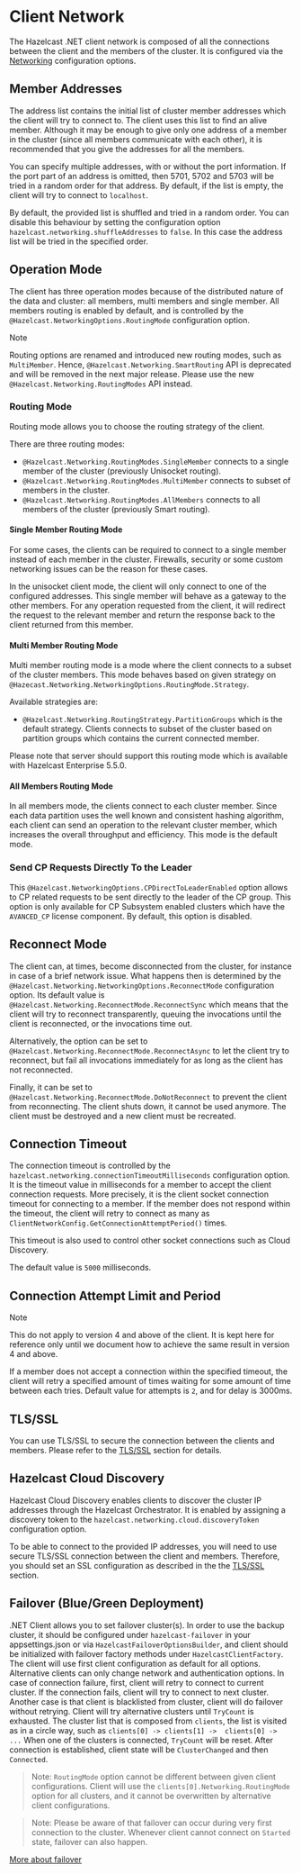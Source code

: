 # Client Network

The Hazelcast .NET client network is composed of all the connections between the client and the members of the cluster. It is configured via the [Networking](configuration/options.md#networking) configuration options.

## Member Addresses

The address list contains the initial list of cluster member addresses which the client will try to connect to. The client uses this
list to find an alive member. Although it may be enough to give only one address of a member in the cluster
(since all members communicate with each other), it is recommended that you give the addresses for all the members.

You can specify multiple addresses, with or without the port information. If the port part of an address is omitted, then 5701, 5702 and 5703 will be tried in a random order for that address. By default, if the list is empty, the client will try to connect to `localhost`.

By default, the provided list is shuffled and tried in a random order. You can disable this behaviour by setting the configuration option `hazelcast.networking.shuffleAddresses` to `false`. In this case the address list will be tried in the specified order. 

## Operation Mode
The client has three operation modes because of the distributed nature of the data and cluster: all members, multi members and single member. All members routing is enabled by default, and is controlled by the `@Hazelcast.NetworkingOptions.RoutingMode` configuration option.

> [!NOTE]
> Routing options are renamed and introduced new routing modes, such as `MultiMember`. Hence, `@Hazelcast.Networking.SmartRouting` API is deprecated and will be removed in the next major release. Please use the new `@Hazelcast.Networking.RoutingModes` API instead.


### Routing Mode

Routing mode allows you to choose the routing strategy of the client. 

There are three routing modes:
* `@Hazelcast.Networking.RoutingModes.SingleMember` connects to a single member of the cluster (previously Unisocket routing).
* `@Hazelcast.Networking.RoutingModes.MultiMember` connects to subset of members in the cluster.
* `@Hazelcast.Networking.RoutingModes.AllMembers` connects to all members of the cluster (previously Smart routing).

#### Single Member Routing Mode

For some cases, the clients can be required to connect to a single member instead of each member in the cluster. Firewalls, security or some custom networking issues can be the reason for these cases.

In the unisocket client mode, the client will only connect to one of the configured addresses. This single member will behave as a gateway to the other members. For any operation requested from the client, it will redirect the request to the relevant member and return the response back to the client returned from this member.
#### Multi Member Routing Mode
Multi member routing mode is a mode where the client connects to a subset of the cluster members. This mode behaves based
on given strategy on `@Hazecast.Networking.NetworkingOptions.RoutingMode.Strategy`.

Available strategies are:
* `@Hazelcast.Networking.RoutingStrategy.PartitionGroups` which is the default strategy. Clients connects to subset of the cluster based on partition groups which contains the current connected member. 

Please note that server should support this routing mode which is available with Hazelcast Enterprise 5.5.0.

#### All Members Routing Mode
In all members mode, the clients connect to each cluster member. Since each data partition uses the well known and consistent hashing algorithm, each client can send an operation to the relevant cluster member, which increases the overall throughput and efficiency. This mode is the default mode.

### Send CP Requests Directly To the Leader
This `@Hazelcast.NetworkingOptions.CPDirectToLeaderEnabled` option allows to CP related requests to be sent directly to the leader of the CP group. This option is only available for CP Subsystem enabled clusters which have the `AVANCED_CP` license component. By default, this option is disabled.


## Reconnect Mode

The client can, at times, become disconnected from the cluster, for instance in case of a brief network issue. What happens then is determined by the `@Hazelcast.Networking.NetworkingOptions.ReconnectMode` configuration option. Its default value is `@Hazelcast.Networking.ReconnectMode.ReconnectSync` which means that the client will try to reconnect transparently, queuing the invocations until the client is reconnected, or the invocations time out.

Alternatively, the option can be set to `@Hazelcast.Networking.ReconnectMode.ReconnectAsync` to let the client try to reconnect, but fail all invocations immediately for as long as the client has not reconnected.

Finally, it can be set to `@Hazelcast.Networking.ReconnectMode.DoNotReconnect` to prevent the client from reconnecting. The client shuts down, it cannot be used anymore. The client must be destroyed and a new client must be recreated.

## Connection Timeout

The connection timeout is controlled by the `hazelcast.networking.connectionTimeoutMilliseconds` configuration option. It is the timeout value in milliseconds for a member to accept the client connection requests. More precisely, it is the client socket connection timeout for connecting to a member.
If the member does not respond within the timeout, the client will retry to connect as many as `ClientNetworkConfig.GetConnectionAttemptPeriod()` times.

This timeout is also used to control other socket connections such as Cloud Discovery.

The default value is `5000` milliseconds.

## Connection Attempt Limit and Period

> [!NOTE]
> This do not apply to version 4 and above of the client. It is kept here for reference only until we document how to achieve the same result in version 4 and above.

If a member does not accept a connection within the specified timeout, the client will retry a specified amount of times waiting for some amount of time  between each tries. Default value for attempts is `2`, and for delay is 3000ms.

## TLS/SSL

You can use TLS/SSL to secure the connection between the clients and members. Please refer to the [TLS/SSL](security/tlsssl.md) section for details.

## Hazelcast Cloud Discovery

Hazelcast Cloud Discovery enables clients to discover the cluster IP addresses through the Hazelcast Orchestrator. It is enabled by assigning a discovery token to the `hazelcast.networking.cloud.discoveryToken` configuration option.

To be able to connect to the provided IP addresses, you will need to use secure TLS/SSL connection between the client and members.
Therefore, you should set an SSL configuration as described in the the [TLS/SSL](security/tlsssl.md) section.

## Failover (Blue/Green Deployment)

.NET Client allows you to set failover cluster(s). In order to use the backup cluster, it should be configured under `hazelcast-failover` in your appsettings.json or via `HazelcastFailoverOptionsBuilder`, and client should be initialized with failover factory methods under `HazelcastClientFactory`. The client will use first client configuration as default for all options. Alternative clients can only change network and authentication options. In case of connection failure, first, client will retry to connect to current cluster. If the connection fails, client will try to connect to next cluster. Another case is that client is blacklisted from cluster, client will do failover without retrying. Client will try alternative clusters until `TryCount` is exhausted. The cluster list that is composed from `clients`, the list is visited as in a circle way, such as
`clients[0] -> clients[1] ->  clients[0] -> ...` When one of the clusters is connected, `TryCount` will be reset. After connection is established, client state will be `ClusterChanged` and then `Connected`.
> Note: `RoutingMode` option cannot be different between given client configurations. Client will use the `clients[0].Networking.RoutingMode` option for all clusters, and it cannot be overwritten by alternative client configurations.

> Note: Please be aware of that failover can occur during very first connection to the cluster. Whenever client cannot connect on `Started` state, failover can also happen. 

[More about failover](failover.md)